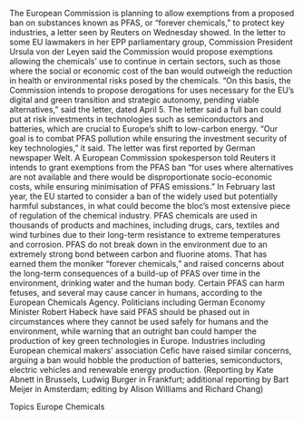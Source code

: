 The European Commission is planning to allow exemptions from a proposed ban on substances known as PFAS, or “forever chemicals,” to protect key industries, a letter seen by Reuters on Wednesday showed.
In the letter to some EU lawmakers in her EPP parliamentary group, Commission President Ursula von der Leyen said the Commission would propose exemptions allowing the chemicals’ use to continue in certain sectors, such as those where the social or economic cost of the ban would outweigh the reduction in health or environmental risks posed by the chemicals.
“On this basis, the Commission intends to propose derogations for uses necessary for the EU’s digital and green transition and strategic autonomy, pending viable alternatives,” said the letter, dated April 5.
The letter said a full ban could put at risk investments in technologies such as semiconductors and batteries, which are crucial to Europe’s shift to low-carbon energy.
“Our goal is to combat PFAS pollution while ensuring the investment security of key technologies,” it said. The letter was first reported by German newspaper Welt.
A European Commission spokesperson told Reuters it intends to grant exemptions from the PFAS ban “for uses where alternatives are not available and there would be disproportionate socio-economic costs, while ensuring minimisation of PFAS emissions.”
In February last year, the EU started to consider a ban of the widely used but potentially harmful substances, in what could become the bloc’s most extensive piece of regulation of the chemical industry.
PFAS chemicals are used in thousands of products and machines, including drugs, cars, textiles and wind turbines due to their long-term resistance to extreme temperatures and corrosion.
PFAS do not break down in the environment due to an extremely strong bond between carbon and fluorine atoms. That has earned them the moniker “forever chemicals,” and raised concerns about the long-term consequences of a build-up of PFAS over time in the environment, drinking water and the human body.
Certain PFAS can harm fetuses, and several may cause cancer in humans, according to the European Chemicals Agency.
Politicians including German Economy Minister Robert Habeck have said PFAS should be phased out in circumstances where they cannot be used safely for humans and the environment, while warning that an outright ban could hamper the production of key green technologies in Europe.
Industries including European chemical makers’ association Cefic have raised similar concerns, arguing a ban would hobble the production of batteries, semiconductors, electric vehicles and renewable energy production.
(Reporting by Kate Abnett in Brussels, Ludwig Burger in Frankfurt; additional reporting by Bart Meijer in Amsterdam; editing by Alison Williams and Richard Chang)

Topics
Europe
Chemicals
